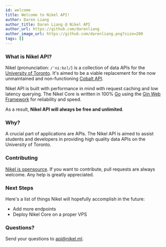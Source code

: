 ```yaml
---
id: welcome
title: Welcome to Nikel API!
author: Daren Liang
author_title: Daren Liang @ Nikel API
author_url: https://github.com/darenliang
author_image_url: https://github.com/darenliang.png?size=200
tags: []
---
```


### What is Nikel API?

Nikel (pronunciation: `/'ni:kɛl/`) is a collection of data APIs for the [University of Toronto](https://www.utoronto.ca/). It's aimed to be a viable replacement for the now unmaintained and non-functioning [Cobalt API](https://cobalt.qas.im/).

Nikel API is built with performance in mind with request caching and low latency querying. The Nikel Core is written in 100% [Go](https://golang.org/) using the [Gin Web Framework](https://github.com/gin-gonic/gin) for reliability and speed.

As a result, **Nikel API will always be free and unlimited**.

### Why?

A crucial part of applications are APIs. The Nikel API is aimed to assist students and developers in providing high quality data APIs on the University of Toronto.

### Contributing

[Nikel is opensource](https://github.com/nikel-api). If you want to contribute, pull requests are always welcome. Any help is greatly appreciated.

### Next Steps

Here's a list of things Nikel will hopefully accomplish in the future:

* Add more endpoints
* Deploy Nikel Core on a proper VPS

### Questions?

Send your questions to [api@nikel.ml](mailto:api@nikel.ml).